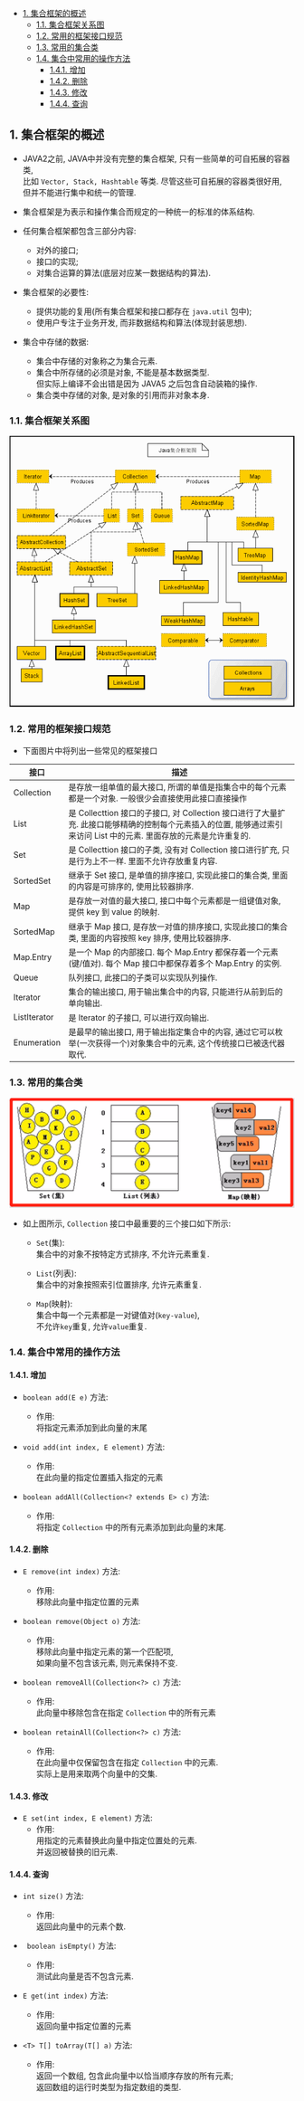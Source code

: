 <!-- TOC -->

- [1. 集合框架的概述](#1-集合框架的概述)
  - [1.1. 集合框架关系图](#11-集合框架关系图)
  - [1.2. 常用的框架接口规范](#12-常用的框架接口规范)
  - [1.3. 常用的集合类](#13-常用的集合类)
  - [1.4. 集合中常用的操作方法](#14-集合中常用的操作方法)
    - [1.4.1. 增加](#141-增加)
    - [1.4.2. 删除](#142-删除)
    - [1.4.3. 修改](#143-修改)
    - [1.4.4. 查询](#144-查询)

<!-- /TOC -->

## 1. 集合框架的概述
- JAVA2之前, JAVA中并没有完整的集合框架, 只有一些简单的可自拓展的容器类,  
  比如 `Vector, Stack, Hashtable` 等类. 尽管这些可自拓展的容器类很好用,  
  但并不能进行集中和统一的管理.

- 集合框架是为表示和操作集合而规定的一种统一的标准的体系结构.  

- 任何集合框架都包含三部分内容: 
  - 对外的接口; 
  - 接口的实现;
  - 对集合运算的算法(底层对应某一数据结构的算法).

- 集合框架的必要性:  
  - 提供功能的复用(所有集合框架和接口都存在 `java.util` 包中);
  - 使用户专注于业务开发, 而非数据结构和算法(体现封装思想).

- 集合中存储的数据:
  - 集合中存储的对象称之为集合元素.
  - 集合中所存储的必须是对象, 不能是基本数据类型.  
    但实际上编译不会出错是因为 JAVA5 之后包含自动装箱的操作.
  - 集合类中存储的对象, 是对象的引用而非对象本身.

### 1.1. 集合框架关系图
![pic](../99.images/2021-01-12-16-41-40.png)

### 1.2. 常用的框架接口规范
- 下面图片中将列出一些常见的框架接口

|接口|描述|
|--|--|
|Collection|是存放一组单值的最大接口, 所谓的单值是指集合中的每个元素都是一个对象. 一般很少会直接使用此接口直接操作|
|List|是 Collecttion 接口的子接口, 对 Collection 接口进行了大量扩充. 此接口能够精确的控制每个元素插入的位置, 能够通过索引来访问 List 中的元素. 里面存放的元素是允许重复的.|
|Set|是 Collecttion 接口的子类, 没有对 Collection 接口进行扩充, 只是行为上不一样. 里面不允许存放重复内容.|
|SortedSet|继承于 Set 接口, 是单值的排序接口, 实现此接口的集合类, 里面的内容是可排序的, 使用比较器排序.|
|Map|是存放一对值的最大接口, 接口中每个元素都是一组键值对象, 提供 key 到 value 的映射.|
|SortedMap|继承于 Map 接口, 是存放一对值的排序接口, 实现此接口的集合类, 里面的内容按照 key 排序, 使用比较器排序.|
|Map.Entry|是一个 Map 的内部接口. 每个 Map.Entry 都保存着一个元素(键/值对). 每个 Map 接口中都保存着多个 Map.Entry 的实例.|
|Queue|队列接口, 此接口的子类可以实现队列操作.|
|Iterator|集合的输出接口, 用于输出集合中的内容, 只能进行从前到后的单向输出.|
|ListIterator|是 Iterator 的子接口, 可以进行双向输出.|
|Enumeration|是最早的输出接口, 用于输出指定集合中的内容, 通过它可以枚举(一次获得一个)对象集合中的元素, 这个传统接口已被迭代器取代.|


### 1.3. 常用的集合类
![pic](../99.images/2021-01-12-09-45-12.png)
- 如上图所示, `Collection` 接口中最重要的三个接口如下所示:
  - `Set`(集):  
    集合中的对象不按特定方式排序, 不允许元素重复.
  
  - `List`(列表):  
    集合中的对象按照索引位置排序, 允许元素重复.
  
  - `Map`(映射):  
    集合中每一个元素都是一对键值对(`key-value`),  
    不允许`key`重复, 允许`value`重复.

### 1.4. 集合中常用的操作方法

#### 1.4.1. 增加
- `boolean add(E e)` 方法:  
  - 作用:  
    将指定元素添加到此向量的末尾

- `void	add(int index, E element)` 方法:  
  - 作用:  
    在此向量的指定位置插入指定的元素

- `boolean addAll(Collection<? extends E> c)` 方法:  
  - 作用:  
    将指定 `Collection` 中的所有元素添加到此向量的末尾.


#### 1.4.2. 删除
- `E remove(int index)` 方法:  
  - 作用:  
    移除此向量中指定位置的元素

- `boolean remove(Object o)` 方法:  
  - 作用:  
    移除此向量中指定元素的第一个匹配项,  
    如果向量不包含该元素, 则元素保持不变.

- `boolean removeAll(Collection<?> c)` 方法:  
  - 作用:  
    此向量中移除包含在指定 `Collection` 中的所有元素

- `boolean retainAll(Collection<?> c)` 方法:  
  - 作用:  
    在此向量中仅保留包含在指定 `Collection` 中的元素.  
    实际上是用来取两个向量中的交集.

#### 1.4.3. 修改
- `E set(int index, E element)` 方法:  
  - 作用:  
    用指定的元素替换此向量中指定位置处的元素.  
    并返回被替换的旧元素.


#### 1.4.4. 查询
- `int size()` 方法:  
  - 作用:  
    返回此向量中的元素个数.

- ` boolean isEmpty()` 方法:  
  - 作用:  
    测试此向量是否不包含元素.

- `E get(int index)` 方法:  
  - 作用:  
    返回向量中指定位置的元素

- `<T> T[] toArray(T[] a)` 方法:  
  - 作用:  
    返回一个数组, 包含此向量中以恰当顺序存放的所有元素;  
    返回数组的运行时类型为指定数组的类型.